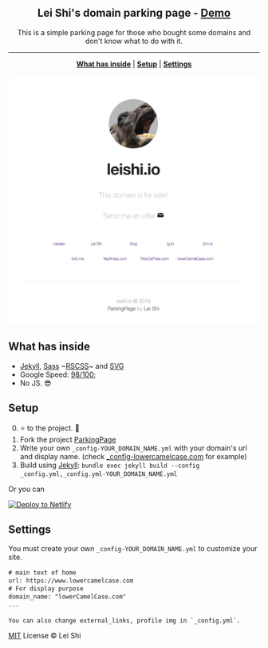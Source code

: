 <p align="center">
    <h2 align="center">Lei Shi's domain parking page - <a href="https://www.lowercamelcase.com/">Demo</a></h2>
</p>

<p align="center">This is a simple parking page for those who bought some domains and don't know what to do with it.</p>

***

<p align="center">
    <b><a href="README.md#what-has-inside">What has inside</a></b>
    |
    <b><a href="README.md#setup">Setup</a></b>
    |
    <b><a href="README.md#settings">Settings</a></b>
</p>

<p align="center">
    <img src="https://raw.githubusercontent.com/LeiShi1313/ParkingPage/master/screenshot.png" />
</p>


## What has inside

- [Jekyll](https://jekyllrb.com/), [Sass](http://sass-lang.com/) ~[RSCSS](http://rscss.io/)~ and [SVG](https://www.w3.org/Graphics/SVG/)
- Google Speed: [98/100](https://developers.google.com/speed/pagespeed/insights/?url=http%3A%2F%2Fsergiokopplin.github.io%2Findigo%2F);
- No JS. :sunglasses:

## Setup

0. :star: to the project. :metal:
2. Fork the project [ParkingPage](https://github.com/LeiShi1313/ParkingPage/fork)
3. Write your own `_config-YOUR_DOMAIN_NAME.yml` with your domain's url and display name. (check <a href="_config-lowercamelcase.com.yml">_config-lowercamelcase.com</a> for example)
4. Build using [Jekyll](https://jekyllrb.com/): `bundle exec jekyll build --config _config.yml,_config.yml-YOUR_DOMAIN_NAME.yml`

Or you can
<!-- Markdown snippet -->
[![Deploy to Netlify](https://www.netlify.com/img/deploy/button.svg)](https://app.netlify.com/start/deploy?repository=https://github.com/LeiShi1313/ParkingPage)

## Settings

You must create your own `_config-YOUR_DOMAIN_NAME.yml` to customize your site.

```
# main text of home
url: https://www.lowercamelcase.com
# For display purpose
domain_name: "lowerCamelCase.com"
...

You can also change external_links, profile img in `_config.yml`.
```

[MIT](http://kopplin.mit-license.org/) License © Lei Shi
